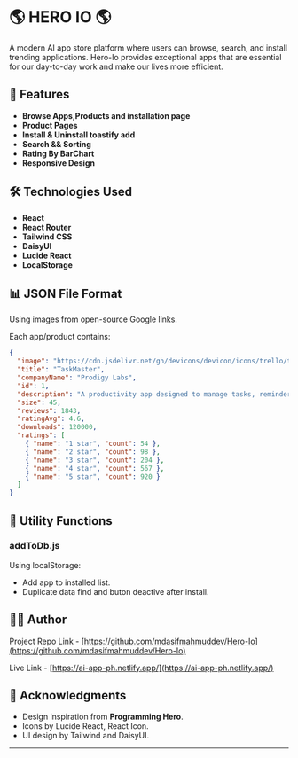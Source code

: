 # 🌎 HERO IO 🌎

A modern AI app store platform where users can browse, search, and install trending applications. Hero-Io provides exceptional apps that are essential for our day-to-day work and make our lives more efficient.

## 📱 Features

- **Browse Apps,Products and installation page** 
- **Product Pages** 
- **Install & Uninstall toastify add** 
- **Search && Sorting** 
- **Rating By BarChart** 
- **Responsive Design** 


## 🛠️ Technologies Used

- **React** 
- **React Router** 
- **Tailwind CSS** 
- **DaisyUI** 
- **Lucide React** 
- **LocalStorage** 


 
## 📊 JSON File Format 

Using images from open-source Google links.

Each app/product contains:
```json
{
  "image": "https://cdn.jsdelivr.net/gh/devicons/devicon/icons/trello/trello-plain.svg",
  "title": "TaskMaster",
  "companyName": "Prodigy Labs",
  "id": 1,
  "description": "A productivity app designed to manage tasks, reminders, and projects efficiently.",
  "size": 45,
  "reviews": 1843,
  "ratingAvg": 4.6,
  "downloads": 120000,
  "ratings": [
    { "name": "1 star", "count": 54 },
    { "name": "2 star", "count": 98 },
    { "name": "3 star", "count": 204 },
    { "name": "4 star", "count": 567 },
    { "name": "5 star", "count": 920 }
  ]
}
```

## 🔧 Utility Functions

### addToDb.js
Using localStorage:
- Add app to installed list. 
- Duplicate data find and buton deactive after install. 
 
## 👨‍💻 Author

Project Repo Link - [https://github.com/mdasifmahmuddev/Hero-Io](https://github.com/mdasifmahmuddev/Hero-Io)

Live Link - [https://ai-app-ph.netlify.app/](https://ai-app-ph.netlify.app/)




## 🙏 Acknowledgments

- Design inspiration from **Programming Hero**.
- Icons by Lucide React, React Icon. 
- UI design by Tailwind and DaisyUI. 

---
